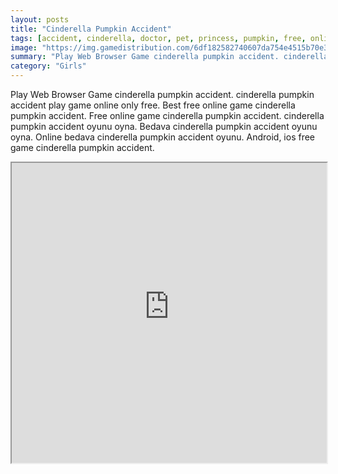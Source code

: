 ```yaml
---
layout: posts
title: "Cinderella Pumpkin Accident"
tags: [accident, cinderella, doctor, pet, princess, pumpkin, free, online, games, oyna, game, free, games, play, play, games]
image: "https://img.gamedistribution.com/6df182582740607da754e4515b70e32d.jpg"
summary: "Play Web Browser Game cinderella pumpkin accident. cinderella pumpkin accident play game online only free. Best free online game cinderella pumpkin accident. Free online game cinderella pumpkin accident. cinderella pumpkin accident oyunu oyna. Bedava cinderella pumpkin accident oyunu oyna. Online bedava cinderella pumpkin accident oyunu. Android, ios free game cinderella pumpkin accident."
category: "Girls"
---
```


Play Web Browser Game cinderella pumpkin accident. cinderella pumpkin accident play game online only free. Best free online game cinderella pumpkin accident. Free online game cinderella pumpkin accident. cinderella pumpkin accident oyunu oyna. Bedava cinderella pumpkin accident oyunu oyna. Online bedava cinderella pumpkin accident oyunu. Android, ios free game cinderella pumpkin accident.

<iframe width="100%" height="480px;" src="https://flash.gamedistribution.com?game=6df182582740607da754e4515b70e32d"></iframe>